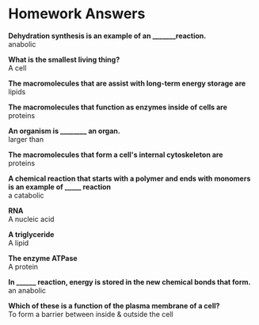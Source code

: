 # Homework Answers  


**Dehydration synthesis is an example of an _______reaction.**  
anabolic  

**What is the smallest living thing?**  
A cell  

**The macromolecules that are assist with long-term energy storage are**  
lipids  

**The macromolecules that function as enzymes inside of cells are**  
proteins  

**An organism is ________ an organ.**  
larger than  

**The macromolecules that form a cell's internal cytoskeleton are**  
proteins  

**A chemical reaction that starts with a polymer and ends with monomers is an example of _____ reaction**  
a catabolic  

**RNA**  
A nucleic acid  

**A triglyceride**  
A lipid  

**The enzyme ATPase**  
A protein  

**In ______ reaction, energy is stored in the new chemical bonds that form.**  
an anabolic

**Which of these is a function of the plasma membrane of a cell?**  
To form a barrier between inside & outside the cell
